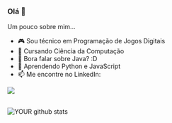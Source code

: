### Olá 👋

Um pouco sobre mim...

- :video_game: Sou técnico em Programação de Jogos Digitais
- :school: Cursando Ciência da Computação
- 💬 Bora falar sobre Java? :D
- 🌱 Aprendendo Python e JavaScript
- 📫 Me encontre no LinkedIn:
<div>
  <a href="https://linkedin.com/in/marqueserick" target="_blank">
    <img src="https://img.shields.io/badge/LinkedIn-0077B5?style=for-the-badge&logo=linkedin&logoColor=white target = "_blank"/>
  </a>
</div>
<br>

![YOUR github stats](https://github-readme-stats.vercel.app/api?username=marqueserick&count_private=true&show_icons=true&theme=radical&include_all_commits=true)


<!--

<div>
  <a href="https://github.com/marqueserick">
  <img height = "180em" src = "https://github-readme-stats.vercel.app/api?username=marquesericks&show_icons=true&theme=radical&include_all_commits=true&count_private=true" />
  <img height = "180em" src = "https://github-readme-stats.vercel.app/api/top-langs/?username=marqueserick&layout=compact&theme=radical&show-icons=true" />
</div>

![Top Langs](https://github-readme-stats.vercel.app/api/top-langs/?username=marqueserick&show_icons=true&theme=radical&layout=compact)
**marqueserick/marqueserick** is a ✨ _special_ ✨ repository because its `README.md` (this file) appears on your GitHub profile.

Here are some ideas to get you started:

- 🔭 I’m currently working on ...
- 🌱 I’m currently learning ...
- 👯 I’m looking to collaborate on ...
- 🤔 I’m looking for help with ...
- 💬 Ask me about ...
- 📫 How to reach me: ...
- 😄 Pronouns: ...
- ⚡ Fun fact: ...
-->
